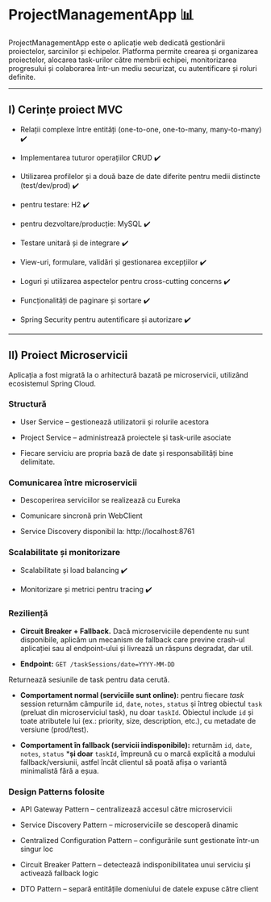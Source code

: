 # ProjectManagementApp 📊

ProjectManagementApp este o aplicație web dedicată gestionării proiectelor, sarcinilor și echipelor. Platforma permite crearea și organizarea proiectelor, alocarea task-urilor către membrii echipei, monitorizarea progresului și colaborarea într-un mediu securizat, cu autentificare și roluri definite.

---

## I) Cerințe proiect MVC

- Relații complexe între entități (one-to-one, one-to-many, many-to-many) ✔️

- Implementarea tuturor operațiilor CRUD ✔️

- Utilizarea profilelor și a două baze de date diferite pentru medii distincte (test/dev/prod) ✔️

- pentru testare: H2 ✔️

- pentru dezvoltare/producție: MySQL ✔️

- Testare unitară și de integrare ✔️

- View-uri, formulare, validări și gestionarea excepțiilor ✔️

- Loguri și utilizarea aspectelor pentru cross-cutting concerns ✔️

- Funcționalități de paginare și sortare ✔️

- Spring Security pentru autentificare și autorizare ✔️

---

## II) Proiect Microservicii

Aplicația a fost migrată la o arhitectură bazată pe microservicii, utilizând ecosistemul Spring Cloud.

### Structură

- User Service – gestionează utilizatorii și rolurile acestora

- Project Service – administrează proiectele și task-urile asociate

- Fiecare serviciu are propria bază de date și responsabilități bine delimitate.

### Comunicarea între microservicii

- Descoperirea serviciilor se realizează cu Eureka

- Comunicare sincronă prin WebClient

- Service Discovery disponibil la: http://localhost:8761

### Scalabilitate și monitorizare

- Scalabilitate și load balancing ✔️

- Monitorizare și metrici pentru tracing ✔️

### Reziliență

- **Circuit Breaker + Fallback.** Dacă microserviciile dependente nu sunt disponibile, aplicăm un mecanism de fallback care previne crash-ul aplicației sau al endpoint-ului și livrează un răspuns degradat, dar util.

- **Endpoint:** ```GET /taskSessions/date=YYYY-MM-DD```

Returnează sesiunile de task pentru data cerută.

- **Comportament normal (serviciile sunt online):** pentru fiecare *task* session returnăm câmpurile ```id```, ```date```, ```notes```, ```status``` și întreg obiectul ```task``` (preluat din microserviciul task), nu doar ```taskId```. Obiectul include ```id``` și toate atributele lui (ex.: priority, size, description, etc.), cu metadate de versiune (prod/test).

- **Comportament în fallback (servicii indisponibile):** returnăm ```id```, ```date```, ```notes```, ```status``` ***și doar** ```taskId```, împreună cu o marcă explicită a modului fallback/versiunii, astfel încât clientul să poată afișa o variantă minimalistă fără a eșua.

### Design Patterns folosite

- API Gateway Pattern – centralizează accesul către microservicii

- Service Discovery Pattern – microserviciile se descoperă dinamic

- Centralized Configuration Pattern – configurările sunt gestionate într-un singur loc

- Circuit Breaker Pattern – detectează indisponibilitatea unui serviciu și activează fallback logic

- DTO Pattern – separă entitățile domeniului de datele expuse către client

